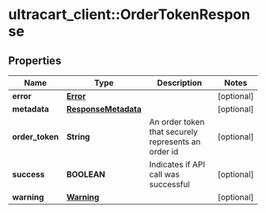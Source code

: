 # ultracart_client::OrderTokenResponse

## Properties
Name | Type | Description | Notes
------------ | ------------- | ------------- | -------------
**error** | [**Error**](Error.md) |  | [optional] 
**metadata** | [**ResponseMetadata**](ResponseMetadata.md) |  | [optional] 
**order_token** | **String** | An order token that securely represents an order id | [optional] 
**success** | **BOOLEAN** | Indicates if API call was successful | [optional] 
**warning** | [**Warning**](Warning.md) |  | [optional] 


